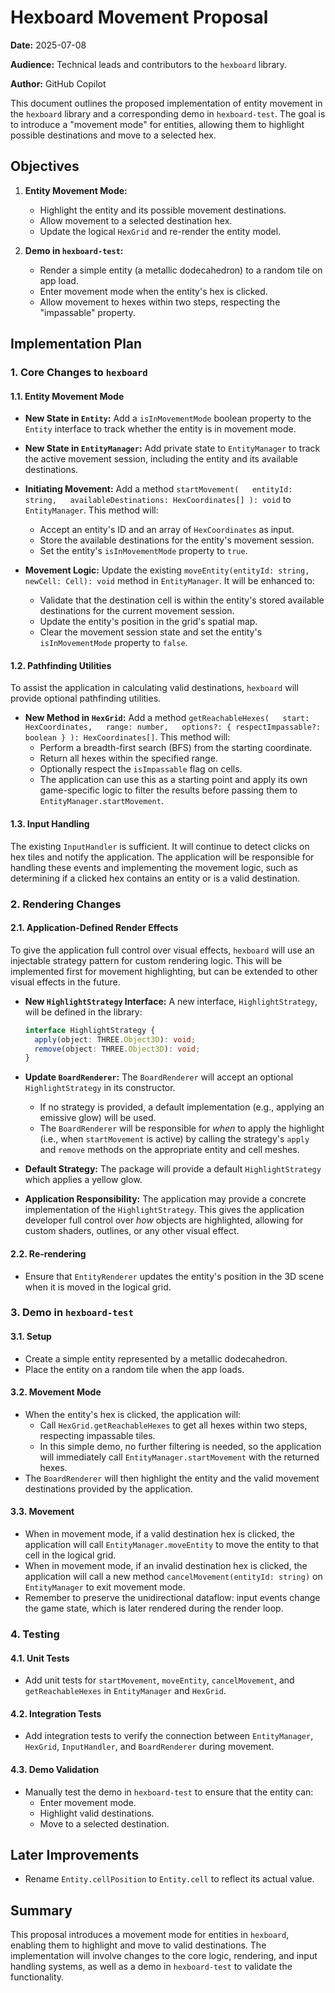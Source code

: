 # Hexboard Movement Proposal

**Date:** 2025-07-08

**Audience:** Technical leads and contributors to the `hexboard` library.

**Author:** GitHub Copilot

This document outlines the proposed implementation of entity movement in the
`hexboard` library and a corresponding demo in `hexboard-test`. The goal is to
introduce a "movement mode" for entities, allowing them to highlight possible
destinations and move to a selected hex.

## Objectives

1. **Entity Movement Mode:**
   - Highlight the entity and its possible movement destinations.
   - Allow movement to a selected destination hex.
   - Update the logical `HexGrid` and re-render the entity model.

2. **Demo in `hexboard-test`:**
   - Render a simple entity (a metallic dodecahedron) to a random tile on app
     load.
   - Enter movement mode when the entity's hex is clicked.
   - Allow movement to hexes within two steps, respecting the "impassable"
     property.

## Implementation Plan

### 1. Core Changes to `hexboard`

#### 1.1. Entity Movement Mode

- **New State in `Entity`:** Add a `isInMovementMode` boolean property to the
  `Entity` interface to track whether the entity is in movement mode.

- **New State in `EntityManager`:** Add private state to `EntityManager` to
  track the active movement session, including the entity and its available
  destinations.

- **Initiating Movement:** Add a method
  `startMovement(   entityId: string,   availableDestinations: HexCoordinates[] ): void`
  to `EntityManager`. This method will:
  - Accept an entity's ID and an array of `HexCoordinates` as input.
  - Store the available destinations for the entity's movement session.
  - Set the entity's `isInMovementMode` property to `true`.

- **Movement Logic:** Update the existing
  `moveEntity(entityId: string, newCell: Cell): void` method in `EntityManager`.
  It will be enhanced to:
  - Validate that the destination cell is within the entity's stored available
    destinations for the current movement session.
  - Update the entity's position in the grid's spatial map.
  - Clear the movement session state and set the entity's `isInMovementMode`
    property to `false`.

#### 1.2. Pathfinding Utilities

To assist the application in calculating valid destinations, `hexboard` will
provide optional pathfinding utilities.

- **New Method in `HexGrid`:** Add a method
  `getReachableHexes(   start: HexCoordinates,   range: number,   options?: { respectImpassable?: boolean } ): HexCoordinates[]`.
  This method will:
  - Perform a breadth-first search (BFS) from the starting coordinate.
  - Return all hexes within the specified range.
  - Optionally respect the `isImpassable` flag on cells.
  - The application can use this as a starting point and apply its own
    game-specific logic to filter the results before passing them to
    `EntityManager.startMovement`.

#### 1.3. Input Handling

The existing `InputHandler` is sufficient. It will continue to detect clicks on
hex tiles and notify the application. The application will be responsible for
handling these events and implementing the movement logic, such as determining
if a clicked hex contains an entity or is a valid destination.

### 2. Rendering Changes

#### 2.1. Application-Defined Render Effects

To give the application full control over visual effects, `hexboard` will use an
injectable strategy pattern for custom rendering logic. This will be implemented
first for movement highlighting, but can be extended to other visual effects in
the future.

- **New `HighlightStrategy` Interface:** A new interface, `HighlightStrategy`,
  will be defined in the library:

  ```typescript
  interface HighlightStrategy {
    apply(object: THREE.Object3D): void;
    remove(object: THREE.Object3D): void;
  }
  ```

- **Update `BoardRenderer`:** The `BoardRenderer` will accept an optional
  `HighlightStrategy` in its constructor.
  - If no strategy is provided, a default implementation (e.g., applying an
    emissive glow) will be used.
  - The `BoardRenderer` will be responsible for _when_ to apply the highlight
    (i.e., when `startMovement` is active) by calling the strategy's `apply` and
    `remove` methods on the appropriate entity and cell meshes.

- **Default Strategy:** The package will provide a default `HighlightStrategy`
  which applies a yellow glow.

- **Application Responsibility:** The application may provide a concrete
  implementation of the `HighlightStrategy`. This gives the application
  developer full control over _how_ objects are highlighted, allowing for custom
  shaders, outlines, or any other visual effect.

#### 2.2. Re-rendering

- Ensure that `EntityRenderer` updates the entity's position in the 3D scene
  when it is moved in the logical grid.

### 3. Demo in `hexboard-test`

#### 3.1. Setup

- Create a simple entity represented by a metallic dodecahedron.
- Place the entity on a random tile when the app loads.

#### 3.2. Movement Mode

- When the entity's hex is clicked, the application will:
  - Call `HexGrid.getReachableHexes` to get all hexes within two steps,
    respecting impassable tiles.
  - In this simple demo, no further filtering is needed, so the application will
    immediately call `EntityManager.startMovement` with the returned hexes.
- The `BoardRenderer` will then highlight the entity and the valid movement
  destinations provided by the application.

#### 3.3. Movement

- When in movement mode, if a valid destination hex is clicked, the application
  will call `EntityManager.moveEntity` to move the entity to that cell in the
  logical grid.
- When in movement mode, if an invalid destination hex is clicked, the
  application will call a new method `cancelMovement(entityId: string)` on
  `EntityManager` to exit movement mode.
- Remember to preserve the unidirectional dataflow: input events change the game
  state, which is later rendered during the render loop.

### 4. Testing

#### 4.1. Unit Tests

- Add unit tests for `startMovement`, `moveEntity`, `cancelMovement`, and
  `getReachableHexes` in `EntityManager` and `HexGrid`.

#### 4.2. Integration Tests

- Add integration tests to verify the connection between `EntityManager`,
  `HexGrid`, `InputHandler`, and `BoardRenderer` during movement.

#### 4.3. Demo Validation

- Manually test the demo in `hexboard-test` to ensure that the entity can:
  - Enter movement mode.
  - Highlight valid destinations.
  - Move to a selected destination.

## Later Improvements

- Rename `Entity.cellPosition` to `Entity.cell` to reflect its actual value.

## Summary

This proposal introduces a movement mode for entities in `hexboard`, enabling
them to highlight and move to valid destinations. The implementation will
involve changes to the core logic, rendering, and input handling systems, as
well as a demo in `hexboard-test` to validate the functionality.
